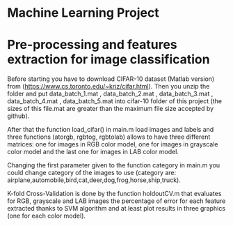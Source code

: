 # Machine Learning Project

# Pre-processing and features extraction for image classification

Before starting you have to download CIFAR-10 dataset (Matlab version) from (https://www.cs.toronto.edu/~kriz/cifar.html).
Then you unzip the folder and put data_batch_1.mat , data_batch_2.mat , data_batch_3.mat , data_batch_4.mat , data_batch_5.mat into cifar-10 folder of this project (the sizes of this file.mat are greater than the maximum file size accepted by github).

After that the function load_cifar() in main.m load images and labels and three functions (atorgb, rgbtog, rgbtolab) allows to have three different matrices: one for images in RGB color model, one for images in grayscale color model and the last one for images in LAB color model.

Changing the first parameter given to the function category in main.m you could change category of the images to use (category are: airplane,automobile,bird,cat,deer,dog,frog,horse,ship,truck).

K-fold Cross-Validation is done by the function holdoutCV.m that evaluates for RGB, grayscale and LAB images the percentage of error
 for each feature extracted thanks to SVM algorithm and at least plot results in three graphics (one for each color model).
